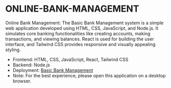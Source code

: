 # ONLINE-BANK-MANAGEMENT
Online Bank Management:
The Basic Bank Management system is a simple web application developed using HTML, CSS, JavaScript, and Node.js. It simulates core banking functionalities like creating accounts, making transactions, and viewing balances. React is used for building the user interface, and Tailwind CSS provides responsive and visually appealing styling.
- Frontend: HTML, CSS, JavaScript, React, Tailwind CSS  
- Backend: Node.js  
- Deployment: [Basic Bank Management]( https://joyful-taiyaki-affee9.netlify.app/ )
- Note: For the best experience, please open this application on a desktop browser.
